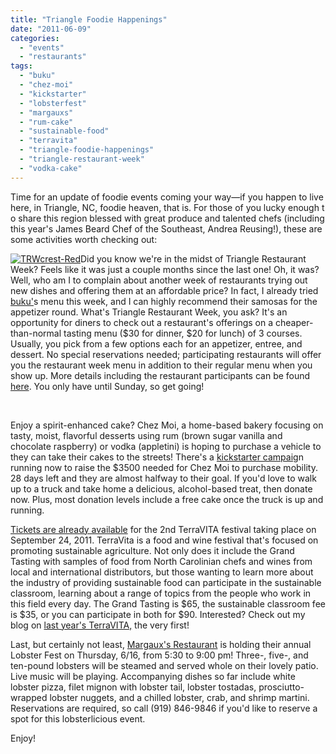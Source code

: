 ```yaml
---
title: "Triangle Foodie Happenings"
date: "2011-06-09"
categories: 
  - "events"
  - "restaurants"
tags: 
  - "buku"
  - "chez-moi"
  - "kickstarter"
  - "lobsterfest"
  - "margauxs"
  - "rum-cake"
  - "sustainable-food"
  - "terravita"
  - "triangle-foodie-happenings"
  - "triangle-restaurant-week"
  - "vodka-cake"
---
```


Time for an update of foodie events coming your way—if you happen to live here, in Triangle, NC, foodie heaven, that is. For those of you lucky enough t o share this region blessed with great produce and talented chefs (including this year's James Beard Chef of the Southeast, Andrea Reusing!), these are some activities worth checking out:

﻿﻿[![](http://s3.amazonaws.com/thegourmez-wpmedia/2011/06/TRWcrest-Red-271x300.png "TRWcrest-Red")](http://s3.amazonaws.com/thegourmez-wpmedia/2011/06/TRWcrest-Red.png)Did you know we're in the midst of Triangle Restaurant Week? Feels like it was just a couple months since the last one! Oh, it was? Well, who am I to complain about another week of restaurants trying out new dishes and offering them at an affordable price? In fact, I already tried [buku'](http://www.bukuraleigh.com "Buku")s menu this week, and I can highly recommend their samosas for the appetizer round. What's Triangle Restaurant Week, you ask? It's an opportunity for diners to check out a restaurant's offerings on a cheaper-than-normal tasting menu ($30 for dinner, $20 for lunch) of 3 courses. Usually, you pick from a few options each for an appetizer, entree, and dessert. No special reservations needed; participating restaurants will offer you the restaurant week menu in addition to their regular menu when you show up. More details including the restaurant participants can be found [here](http://www.blvd.tv/trw/ "Triangle Restaurant Week"). You only have until Sunday, so get going!

 

Enjoy a spirit-enhanced cake? Chez Moi, a home-based bakery focusing on tasty, moist, flavorful desserts using rum (brown sugar vanilla and chocolate raspberry) or vodka (appletini) is hoping to purchase a vehicle to they can take their cakes to the streets! There's a [kickstarter campaig](http://www.kickstarter.com/projects/1068496825/chez-moi-on-wheels "Chez Moi campaign")n running now to raise the $3500 needed for Chez Moi to purchase mobility. 28 days left and they are almost halfway to their goal. If you'd love to walk up to a truck and take home a delicious, alcohol-based treat, then donate now. Plus, most donation levels include a free cake once the truck is up and running.

[Tickets are already available](http://www.terravitaevent.com/TerraVITA/HOME.html "TerraVITA's Website") for the 2nd TerraVITA festival taking place on September 24, 2011. TerraVita is a food and wine festival that's focused on promoting sustainable agriculture. Not only does it include the Grand Tasting with samples of food from North Carolinian chefs and wines from local and international distributors, but those wanting to learn more about the industry of providing sustainable food can participate in the sustainable classroom, learning about a range of topics from the people who work in this field every day. The Grand Tasting is $65, the sustainable classroom fee is $35, or you can participate in both for $90. Interested? Check out my blog on [last year's TerraVITA,](http://www.thegourmez.com/?p=1691 "TerraVITA report") the very first!

Last, but certainly not least, [Margaux's Restaurant](http://www.margauxsrestaurant.com/# "Margaux's Restaurant") is holding their annual Lobster Fest on Thursday, 6/16, from 5:30 to 9:00 pm! Three-, five-, and ten-pound lobsters will be steamed and served whole on their lovely patio. Live music will be playing. Accompanying dishes so far include white lobster pizza, filet mignon with lobster tail, lobster tostadas, prosciutto-wrapped lobster nuggets, and a chilled lobster, crab, and shrimp martini. Reservations are required, so call (919) 846-9846 if you'd like to reserve a spot for this lobsterlicious event.

Enjoy!
